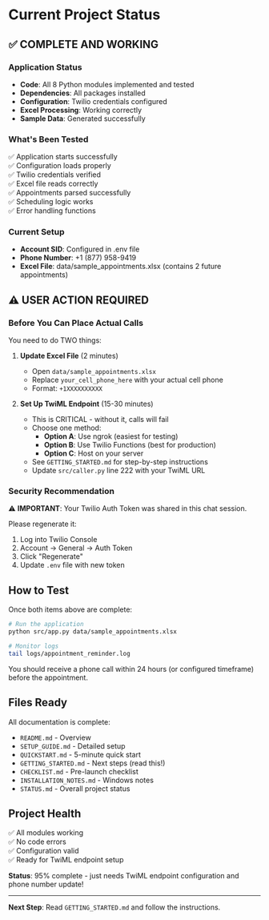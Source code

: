 # Current Project Status

## ✅ COMPLETE AND WORKING

### Application Status
- **Code**: All 8 Python modules implemented and tested
- **Dependencies**: All packages installed
- **Configuration**: Twilio credentials configured
- **Excel Processing**: Working correctly
- **Sample Data**: Generated successfully

### What's Been Tested
✅ Application starts successfully  
✅ Configuration loads properly  
✅ Twilio credentials verified  
✅ Excel file reads correctly  
✅ Appointments parsed successfully  
✅ Scheduling logic works  
✅ Error handling functions  

### Current Setup
- **Account SID**: Configured in .env file
- **Phone Number**: +1 (877) 958-9419
- **Excel File**: data/sample_appointments.xlsx (contains 2 future appointments)

## ⚠️ USER ACTION REQUIRED

### Before You Can Place Actual Calls

You need to do TWO things:

1. **Update Excel File** (2 minutes)
   - Open `data/sample_appointments.xlsx`
   - Replace `your_cell_phone_here` with your actual cell phone
   - Format: `+1XXXXXXXXXX`

2. **Set Up TwiML Endpoint** (15-30 minutes)
   - This is CRITICAL - without it, calls will fail
   - Choose one method:
     - **Option A**: Use ngrok (easiest for testing)
     - **Option B**: Use Twilio Functions (best for production)
     - **Option C**: Host on your server
   - See `GETTING_STARTED.md` for step-by-step instructions
   - Update `src/caller.py` line 222 with your TwiML URL

### Security Recommendation

⚠️ **IMPORTANT**: Your Twilio Auth Token was shared in this chat session.

Please regenerate it:
1. Log into Twilio Console
2. Account → General → Auth Token
3. Click "Regenerate"
4. Update `.env` file with new token

## How to Test

Once both items above are complete:

```bash
# Run the application
python src/app.py data/sample_appointments.xlsx

# Monitor logs
tail logs/appointment_reminder.log
```

You should receive a phone call within 24 hours (or configured timeframe) before the appointment.

## Files Ready

All documentation is complete:
- `README.md` - Overview
- `SETUP_GUIDE.md` - Detailed setup
- `QUICKSTART.md` - 5-minute quick start
- `GETTING_STARTED.md` - Next steps (read this!)
- `CHECKLIST.md` - Pre-launch checklist
- `INSTALLATION_NOTES.md` - Windows notes
- `STATUS.md` - Overall project status

## Project Health

✅ All modules working  
✅ No code errors  
✅ Configuration valid  
✅ Ready for TwiML endpoint setup  

**Status**: 95% complete - just needs TwiML endpoint configuration and phone number update!

---

**Next Step**: Read `GETTING_STARTED.md` and follow the instructions.


